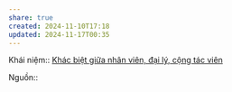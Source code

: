 ```yaml
---
share: true
created: 2024-11-10T17:18
updated: 2024-11-17T00:35
---
```

Khái niệm:: 
[Khác biệt giữa nhân viên, đại lý, cộng tác viên](../../../../../../%E2%9A%A1Hi%E1%BB%83u%20bi%E1%BA%BFt%20s%C3%A2u/M%C3%B4%20h%C3%ACnh%20nh%C3%A2n%20s%E1%BB%B1/Kh%C3%A1c%20bi%E1%BB%87t%20gi%E1%BB%AFa%20nh%C3%A2n%20vi%C3%AAn,%20%C4%91%E1%BA%A1i%20l%C3%BD,%20c%E1%BB%99ng%20t%C3%A1c%20vi%C3%AAn.md)

Nguồn:: 
